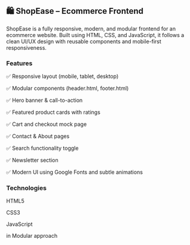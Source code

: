 ## 🛍️ ShopEase – Ecommerce Frontend
ShopEase is a fully responsive, modern, and modular frontend for an ecommerce website. Built using HTML, CSS, and JavaScript, it follows a clean UI/UX design with reusable components and mobile-first responsiveness.


###  Features
✅ Responsive layout (mobile, tablet, desktop)

✅ Modular components (header.html, footer.html)

✅ Hero banner & call-to-action

✅ Featured product cards with ratings

✅ Cart and checkout mock page

✅ Contact & About pages

✅ Search functionality toggle

✅ Newsletter section

✅ Modern UI using Google Fonts and subtle animations

###  Technologies
HTML5

CSS3

JavaScript

in Modular approach